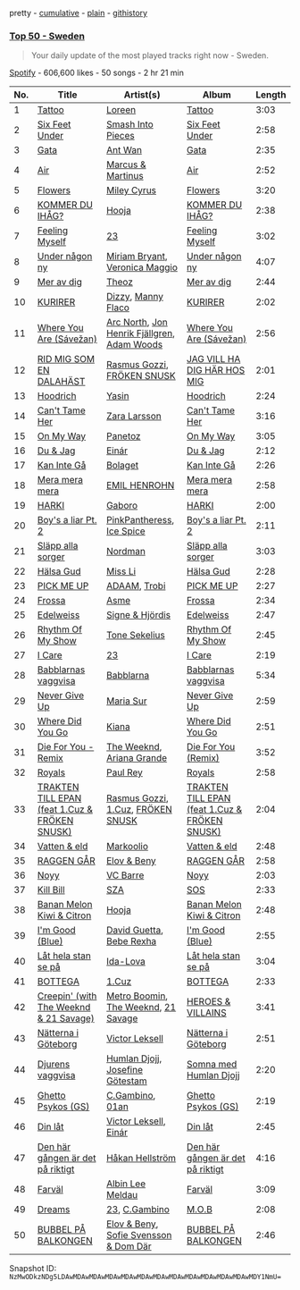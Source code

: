 pretty - [cumulative](/playlists/cumulative/37i9dQZEVXbLoATJ81JYXz.md) - [plain](/playlists/plain/37i9dQZEVXbLoATJ81JYXz) - [githistory](https://github.githistory.xyz/mackorone/spotify-playlist-archive/blob/main/playlists/plain/37i9dQZEVXbLoATJ81JYXz)

### [Top 50 \- Sweden](https://open.spotify.com/playlist/37i9dQZEVXbLoATJ81JYXz)

> Your daily update of the most played tracks right now \- Sweden.

[Spotify](https://open.spotify.com/user/spotify) - 606,600 likes - 50 songs - 2 hr 21 min

| No. | Title | Artist(s) | Album | Length |
|---|---|---|---|---|
| 1 | [Tattoo](https://open.spotify.com/track/1DmW5Ep6ywYwxc2HMT5BG6) | [Loreen](https://open.spotify.com/artist/49aaHxvAJ0tCh0F15OnwIl) | [Tattoo](https://open.spotify.com/album/0LRTS7FyYLppkDLOZT02Xp) | 3:03 |
| 2 | [Six Feet Under](https://open.spotify.com/track/5DYCuzBPf13q0QZwQvjYzi) | [Smash Into Pieces](https://open.spotify.com/artist/2vhrwzjf9H3icunkVFi9tq) | [Six Feet Under](https://open.spotify.com/album/1VujeZarJaiO5ZUCI5ed6G) | 2:58 |
| 3 | [Gata](https://open.spotify.com/track/7N0a0QhkOE5g4zbpJeHWpp) | [Ant Wan](https://open.spotify.com/artist/51TXQniEQkYh89tfLjiuSy) | [Gata](https://open.spotify.com/album/2rlOVzymMvw3H6hUmRiiJs) | 2:35 |
| 4 | [Air](https://open.spotify.com/track/7DBQIEXuFIXMWNAWyGsTTm) | [Marcus & Martinus](https://open.spotify.com/artist/3N4FiTxpPQRsrihmTMN349) | [Air](https://open.spotify.com/album/1RJ3zvMBc4NB9VSXEF1EUy) | 2:52 |
| 5 | [Flowers](https://open.spotify.com/track/0yLdNVWF3Srea0uzk55zFn) | [Miley Cyrus](https://open.spotify.com/artist/5YGY8feqx7naU7z4HrwZM6) | [Flowers](https://open.spotify.com/album/7I0tjwFtxUwBC1vgyeMAax) | 3:20 |
| 6 | [KOMMER DU IHÅG?](https://open.spotify.com/track/7yfMu3Ez41fQXuD9gUbFjQ) | [Hooja](https://open.spotify.com/artist/054fVwphDX8QB8Pm7IjRcL) | [KOMMER DU IHÅG?](https://open.spotify.com/album/4T9cDX7VHq0uxIIotzK4Ct) | 2:38 |
| 7 | [Feeling Myself](https://open.spotify.com/track/0SOgdDDCI704FegadgOfc1) | [23](https://open.spotify.com/artist/2Dor6diK1zw9BEluKBOdoA) | [Feeling Myself](https://open.spotify.com/album/0KOYsqi0RwEZWPIt6V9ICU) | 3:02 |
| 8 | [Under någon ny](https://open.spotify.com/track/2eOLvT5HNiHZQb4BTSiwQl) | [Miriam Bryant](https://open.spotify.com/artist/2zd9YxlsQvA5mkZ1NarYVQ), [Veronica Maggio](https://open.spotify.com/artist/2OIWxN9xUhgUHkeUCWCaNs) | [Under någon ny](https://open.spotify.com/album/35VHFKVhL4H8Zd4rPRYHjA) | 4:07 |
| 9 | [Mer av dig](https://open.spotify.com/track/5BunxZhNY1xaN9CsXvbBxx) | [Theoz](https://open.spotify.com/artist/5vBoU7A2kwbTXyUPZK5Gq1) | [Mer av dig](https://open.spotify.com/album/5VR9DGZJqznBAYNECx1A1S) | 2:44 |
| 10 | [KURIRER](https://open.spotify.com/track/7dLIb2FTMx0EKSAipHov7P) | [Dizzy](https://open.spotify.com/artist/7lKk7yXNockkDjhb1GCeOy), [Manny Flaco](https://open.spotify.com/artist/2vduakOON9BipyWkPSBo4S) | [KURIRER](https://open.spotify.com/album/0q4FcnWY4RnXpgsPRNS8Cy) | 2:02 |
| 11 | [Where You Are \(Sávežan\)](https://open.spotify.com/track/4zPqv04ddAFwk2Pgz3jC9U) | [Arc North](https://open.spotify.com/artist/2kgvaYV2tbNyOonFI3YlfH), [Jon Henrik Fjällgren](https://open.spotify.com/artist/65lCLhmmyUwnPBD2Bq7FQx), [Adam Woods](https://open.spotify.com/artist/5hmV66qKLsAbAoJcnogGyc) | [Where You Are \(Sávežan\)](https://open.spotify.com/album/249haOgXpuQsUSQelQ5OoE) | 2:56 |
| 12 | [RID MIG SOM EN DALAHÄST](https://open.spotify.com/track/74xfr2lyWfi2qZjWtqovBg) | [Rasmus Gozzi](https://open.spotify.com/artist/3loTvAld5Tpk5aSNbboGpj), [FRÖKEN SNUSK](https://open.spotify.com/artist/6RjsbK9T7d1UQD1PFEYYGt) | [JAG VILL HA DIG HÄR HOS MIG](https://open.spotify.com/album/27PgcVTjOkYNS3Y48VtyeA) | 2:01 |
| 13 | [Hoodrich](https://open.spotify.com/track/0xNm2tIbdqPfNUJhVfDHrO) | [Yasin](https://open.spotify.com/artist/6rYEqmajzlhGVaayOJ2bpJ) | [Hoodrich](https://open.spotify.com/album/7g2eeeDJ8h67IE4FdJNeA9) | 2:24 |
| 14 | [Can't Tame Her](https://open.spotify.com/track/4vOoQh9MhS9pyrbvc8LyMz) | [Zara Larsson](https://open.spotify.com/artist/1Xylc3o4UrD53lo9CvFvVg) | [Can't Tame Her](https://open.spotify.com/album/7ytOBcbbFsYDHojnMP5Gs7) | 3:16 |
| 15 | [On My Way](https://open.spotify.com/track/710xi8haZ3Os0wip67GcmY) | [Panetoz](https://open.spotify.com/artist/7DXjp1eSv6Xf759gmCiApa) | [On My Way](https://open.spotify.com/album/0a2HYm0GJXfRRk2DsSWTVc) | 3:05 |
| 16 | [Du & Jag](https://open.spotify.com/track/1fOZciVVoZ1RqpuO5i2hbU) | [Einár](https://open.spotify.com/artist/0kKygNaCQjqVLrImIftRDJ) | [Du & Jag](https://open.spotify.com/album/0UJ1RyPtQ9EMQmbBL8ZnUK) | 2:12 |
| 17 | [Kan Inte Gå](https://open.spotify.com/track/6KOzO2mUwSwe8a9GiJAn7X) | [Bolaget](https://open.spotify.com/artist/55ZGFvikpNjQHvtTWS5aZF) | [Kan Inte Gå](https://open.spotify.com/album/1rOwYVdRnJW8rHhEkG6zfC) | 2:26 |
| 18 | [Mera mera mera](https://open.spotify.com/track/0dLe7y9Pil9ETtYuDWyrpP) | [EMIL HENROHN](https://open.spotify.com/artist/6EukzZB91A7PNphXSLEgZH) | [Mera mera mera](https://open.spotify.com/album/2sjbpLcx2MTRtq72RoytQw) | 2:58 |
| 19 | [HARKI](https://open.spotify.com/track/2EayJFSji4xEOIM4Ur8gik) | [Gaboro](https://open.spotify.com/artist/1sLnQclviHMISG1VaLtKHx) | [HARKI](https://open.spotify.com/album/2Pit0Gz40DEVhx71C6ZtUz) | 2:00 |
| 20 | [Boy's a liar Pt\. 2](https://open.spotify.com/track/6AQbmUe0Qwf5PZnt4HmTXv) | [PinkPantheress](https://open.spotify.com/artist/78rUTD7y6Cy67W1RVzYs7t), [Ice Spice](https://open.spotify.com/artist/3LZZPxNDGDFVSIPqf4JuEf) | [Boy's a liar Pt\. 2](https://open.spotify.com/album/6cVfHBcp3AdpYY0bBglkLN) | 2:11 |
| 21 | [Släpp alla sorger](https://open.spotify.com/track/4lGrF9Fk8wJ6nLgcuRdFre) | [Nordman](https://open.spotify.com/artist/71c9ORC5hHt0J1TGCa5nxN) | [Släpp alla sorger](https://open.spotify.com/album/1gsNlkpVeWYGcMUg116nlc) | 3:03 |
| 22 | [Hälsa Gud](https://open.spotify.com/track/5g9gZGiXlk747pESQzmmRT) | [Miss Li](https://open.spotify.com/artist/04HqRx07Bv9gh7rsrMTqs7) | [Hälsa Gud](https://open.spotify.com/album/1fLQJR0wlVYgRmJaDdd2w4) | 2:28 |
| 23 | [PICK ME UP](https://open.spotify.com/track/3wx0fGGBY8Csos0ZDsKXFE) | [ADAAM](https://open.spotify.com/artist/7zLm9op6LgPqKL62d1FzhO), [Trobi](https://open.spotify.com/artist/0MBLQbpbPvJ4oXM0Cj4aKR) | [PICK ME UP](https://open.spotify.com/album/47nAM4UWvRCjvXMWYsx8W9) | 2:27 |
| 24 | [Frossa](https://open.spotify.com/track/660EPoIBj3FnUhHlcKgN5H) | [Asme](https://open.spotify.com/artist/3M1eBsR4rSTcDAzYopumeG) | [Frossa](https://open.spotify.com/album/0HIQvy6LtEhW4phvG12OEO) | 2:34 |
| 25 | [Edelweiss](https://open.spotify.com/track/3lnm0gx9usupGiYbwnxH9o) | [Signe & Hjördis](https://open.spotify.com/artist/4pkf3JUp7fOYK7kumrKuqG) | [Edelweiss](https://open.spotify.com/album/1Tzn1c4m7eM9s69pC3znQh) | 2:47 |
| 26 | [Rhythm Of My Show](https://open.spotify.com/track/48NRejAH4xS4PNTl3465O5) | [Tone Sekelius](https://open.spotify.com/artist/60ocUh2KF1ZOSqjkxyt6jl) | [Rhythm Of My Show](https://open.spotify.com/album/0kZuNbILNMuGH45keYqiYE) | 2:45 |
| 27 | [I Care](https://open.spotify.com/track/05e7SNuOTnMpY6D39ZbNI6) | [23](https://open.spotify.com/artist/2Dor6diK1zw9BEluKBOdoA) | [I Care](https://open.spotify.com/album/3eEH7sepvY4yYG8DGly0ii) | 2:19 |
| 28 | [Babblarnas vaggvisa](https://open.spotify.com/track/1VJRxqJhpEIpnHon7ssp1p) | [Babblarna](https://open.spotify.com/artist/1aA5OGASCVhznQYm71BMYg) | [Babblarnas vaggvisa](https://open.spotify.com/album/03qO055ZzI9jHSXuLIvjOV) | 5:34 |
| 29 | [Never Give Up](https://open.spotify.com/track/3Xov23KN1ztHZrLBnhFSc4) | [Maria Sur](https://open.spotify.com/artist/7eoVDCrNq6NirTBRrgSoNA) | [Never Give Up](https://open.spotify.com/album/13g0On9hQnYAQsVslilDhP) | 2:59 |
| 30 | [Where Did You Go](https://open.spotify.com/track/1tPzSRXNZbPKQbVh3yv7rs) | [Kiana](https://open.spotify.com/artist/1USLNG14rIBh2Sj662P22g) | [Where Did You Go](https://open.spotify.com/album/2KYxGcstPy9m2aE19Y3lzD) | 2:51 |
| 31 | [Die For You \- Remix](https://open.spotify.com/track/7oDd86yk8itslrA9HRP2ki) | [The Weeknd](https://open.spotify.com/artist/1Xyo4u8uXC1ZmMpatF05PJ), [Ariana Grande](https://open.spotify.com/artist/66CXWjxzNUsdJxJ2JdwvnR) | [Die For You \(Remix\)](https://open.spotify.com/album/6Exo0MYoL3XammoTDeihFy) | 3:52 |
| 32 | [Royals](https://open.spotify.com/track/7Cxq5B4XJt5FrpU4Uu2BxO) | [Paul Rey](https://open.spotify.com/artist/5FjiYgLczmrP2j1gijAGWp) | [Royals](https://open.spotify.com/album/526vMx7SZDOiOPxh8RmNCd) | 2:58 |
| 33 | [TRAKTEN TILL EPAN \(feat 1.Cuz & FRÖKEN SNUSK\)](https://open.spotify.com/track/0u8AMrMBM6S3YBDfPYwMfe) | [Rasmus Gozzi](https://open.spotify.com/artist/3loTvAld5Tpk5aSNbboGpj), [1.Cuz](https://open.spotify.com/artist/5uvOG0MwnD2ANrxNBUPtNr), [FRÖKEN SNUSK](https://open.spotify.com/artist/6RjsbK9T7d1UQD1PFEYYGt) | [TRAKTEN TILL EPAN \(feat 1.Cuz & FRÖKEN SNUSK\)](https://open.spotify.com/album/0oYqqPkucziudAvLm4tyfa) | 2:04 |
| 34 | [Vatten & eld](https://open.spotify.com/track/5zpHef3TfeFtFYJ8s95WRj) | [Markoolio](https://open.spotify.com/artist/0cAOG10Gh3ORpBRZ9c7Zam) | [Vatten & eld](https://open.spotify.com/album/1XikxFGugv0v5pWYEbdnDS) | 2:48 |
| 35 | [RAGGEN GÅR](https://open.spotify.com/track/5tq2w7SbOai77pCgdi2hcI) | [Elov & Beny](https://open.spotify.com/artist/4uAXlCewJdAu44uAHehKfd) | [RAGGEN GÅR](https://open.spotify.com/album/30p5LHwQPCPkjJMvlFoyOs) | 2:58 |
| 36 | [Noyy](https://open.spotify.com/track/4W0pPaBJwKhxScJXDVIKhS) | [VC Barre](https://open.spotify.com/artist/5QcMPl2wzC4KqivjfcyBIU) | [Noyy](https://open.spotify.com/album/0OLqRExTkvKByEadGUQ0KL) | 2:03 |
| 37 | [Kill Bill](https://open.spotify.com/track/1Qrg8KqiBpW07V7PNxwwwL) | [SZA](https://open.spotify.com/artist/7tYKF4w9nC0nq9CsPZTHyP) | [SOS](https://open.spotify.com/album/1nrVofqDRs7cpWXJ49qTnP) | 2:33 |
| 38 | [Banan Melon Kiwi & Citron](https://open.spotify.com/track/2ZfaBbRMcEgSF8JnJIaEBP) | [Hooja](https://open.spotify.com/artist/054fVwphDX8QB8Pm7IjRcL) | [Banan Melon Kiwi & Citron](https://open.spotify.com/album/0nUdcTL27UO3plbL2aNGkR) | 2:48 |
| 39 | [I'm Good \(Blue\)](https://open.spotify.com/track/4uUG5RXrOk84mYEfFvj3cK) | [David Guetta](https://open.spotify.com/artist/1Cs0zKBU1kc0i8ypK3B9ai), [Bebe Rexha](https://open.spotify.com/artist/64M6ah0SkkRsnPGtGiRAbb) | [I'm Good \(Blue\)](https://open.spotify.com/album/7M842DMhYVALrXsw3ty7B3) | 2:55 |
| 40 | [Låt hela stan se på](https://open.spotify.com/track/1ZmXkSbIt88oScLQlkU8so) | [Ida\-Lova](https://open.spotify.com/artist/6RGIHfTrYarvgEAOTB7itO) | [Låt hela stan se på](https://open.spotify.com/album/1eH4xvNREOFJycHwqifLNR) | 3:04 |
| 41 | [BOTTEGA](https://open.spotify.com/track/3RRwRGSCAsokzDr5CL3ISC) | [1.Cuz](https://open.spotify.com/artist/5uvOG0MwnD2ANrxNBUPtNr) | [BOTTEGA](https://open.spotify.com/album/3d8p48lwwRTX1ZcNpHxIX2) | 2:33 |
| 42 | [Creepin' \(with The Weeknd & 21 Savage\)](https://open.spotify.com/track/2dHHgzDwk4BJdRwy9uXhTO) | [Metro Boomin](https://open.spotify.com/artist/0iEtIxbK0KxaSlF7G42ZOp), [The Weeknd](https://open.spotify.com/artist/1Xyo4u8uXC1ZmMpatF05PJ), [21 Savage](https://open.spotify.com/artist/1URnnhqYAYcrqrcwql10ft) | [HEROES & VILLAINS](https://open.spotify.com/album/7txGsnDSqVMoRl6RQ9XyZP) | 3:41 |
| 43 | [Nätterna i Göteborg](https://open.spotify.com/track/1Yn8nh3NeSEfA7Oo9dqCvR) | [Victor Leksell](https://open.spotify.com/artist/6RJXSfbIkEMoCJ8GAg2dVO) | [Nätterna i Göteborg](https://open.spotify.com/album/2MKfycYePF6VAf9jg2ToaZ) | 2:51 |
| 44 | [Djurens vaggvisa](https://open.spotify.com/track/5maA851Fle6XexgJgJzFjF) | [Humlan Djojj](https://open.spotify.com/artist/73nQT8Arf05XV666SlvrVQ), [Josefine Götestam](https://open.spotify.com/artist/42OtrLDsfIE3pD915uvaju) | [Somna med Humlan Djojj](https://open.spotify.com/album/7Fwal5B7DbHxVEjZRmckum) | 2:20 |
| 45 | [Ghetto Psykos \(GS\)](https://open.spotify.com/track/4S4nhjCMlx3d4LkMGqiCpm) | [C.Gambino](https://open.spotify.com/artist/6eWjyO1r0QlvsIuIIcgGxI), [01an](https://open.spotify.com/artist/74e6I2mEw224Rzo1VadSMY) | [Ghetto Psykos \(GS\)](https://open.spotify.com/album/2edTCevZZxtQ4zK7MlVWXf) | 2:19 |
| 46 | [Din låt](https://open.spotify.com/track/3xPsqMJQNM14OrawTBiK4G) | [Victor Leksell](https://open.spotify.com/artist/6RJXSfbIkEMoCJ8GAg2dVO), [Einár](https://open.spotify.com/artist/0kKygNaCQjqVLrImIftRDJ) | [Din låt](https://open.spotify.com/album/02kiu1rc2gbB4gAEtPWqi7) | 2:45 |
| 47 | [Den här gången är det på riktigt](https://open.spotify.com/track/1JKQN9pttrg4jyavKaW95W) | [Håkan Hellström](https://open.spotify.com/artist/3H7Ez7cwaYw4L3ELy4v3Lc) | [Den här gången är det på riktigt](https://open.spotify.com/album/5V4y3mYlWm8ic3VOLtykLw) | 4:16 |
| 48 | [Farväl](https://open.spotify.com/track/5GlvvciOftIl3hdvUjyik6) | [Albin Lee Meldau](https://open.spotify.com/artist/1AdKbbV5v6ifuJertEjNeK) | [Farväl](https://open.spotify.com/album/1IDD1uqD6EJjyUNMav77bU) | 3:09 |
| 49 | [Dreams](https://open.spotify.com/track/2e9JCw6tagF1APPHXWy6ff) | [23](https://open.spotify.com/artist/2Dor6diK1zw9BEluKBOdoA), [C.Gambino](https://open.spotify.com/artist/6eWjyO1r0QlvsIuIIcgGxI) | [M.O.B](https://open.spotify.com/album/3OayJHDFHtATwvDVJ8ccuT) | 2:08 |
| 50 | [BUBBEL PÅ BALKONGEN](https://open.spotify.com/track/1RwQZNgaXl01krZHuSUlE8) | [Elov & Beny](https://open.spotify.com/artist/4uAXlCewJdAu44uAHehKfd), [Sofie Svensson & Dom Där](https://open.spotify.com/artist/7LBwVPl8kIn3I949KmBVim) | [BUBBEL PÅ BALKONGEN](https://open.spotify.com/album/09dL2m4Jx62jwDYqGhtCcn) | 2:46 |

Snapshot ID: `NzMwODkzNDg5LDAwMDAwMDAwMDAwMDAwMDAwMDAwMDAwMDAwMDAwMDAwMDAwMDY1NmU=`
